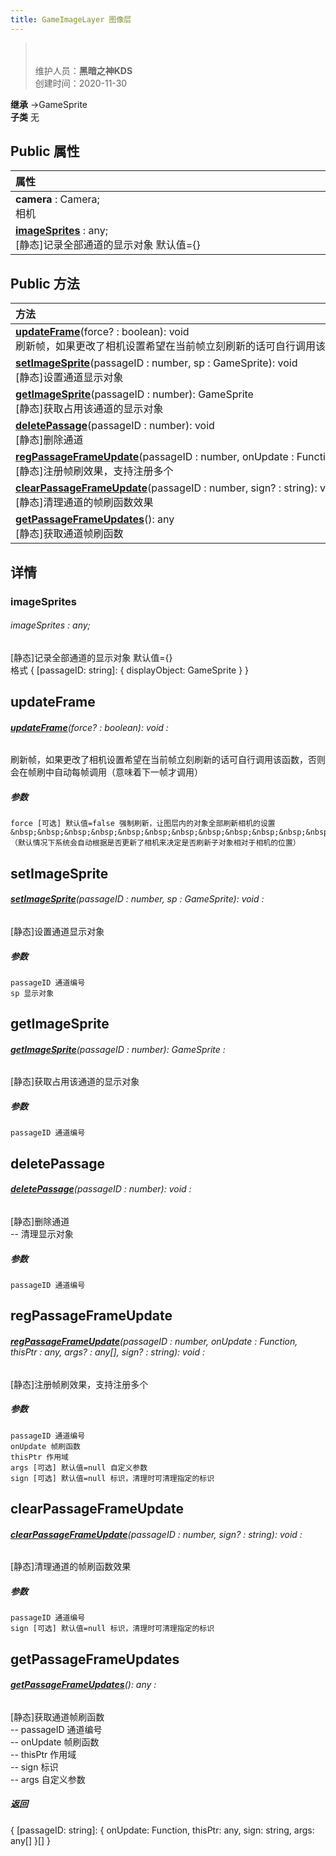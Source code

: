 ```yaml
---
title: GameImageLayer 图像层
---
```

><br><br>
>维护人员：**黑暗之神KDS**  
>创建时间：2020-11-30

**继承**  →GameSprite<br>
**子类**  无<br>
## **Public 属性**
| <div style="width:1000px;text-align:left">属性</div>                               |
| ---------------------------------------------------------------------------------- |
| **camera** : Camera;<br>相机                                                       |
| **[imageSprites](#imagesprites)** : any;<br>[静态]记录全部通道的显示对象 默认值={} |

## Public 方法
| <div style="width:1000px;text-align:left" >方法</div>                                                                                                                                    |
| ---------------------------------------------------------------------------------------------------------------------------------------------------------------------------------------- |
| **[updateFrame](#updateframe)**(force? : boolean): void<br>刷新帧，如果更改了相机设置希望在当前帧立刻刷新的话可自行调用该函数，否则会在帧刷中自动每帧调用（意味着下一帧才调用）          |
| **[setImageSprite](#setimagesprite)**(passageID : number,  sp : GameSprite): void<br>[静态]设置通道显示对象                                                                              |
| **[getImageSprite](#getimagesprite)**(passageID : number): GameSprite<br>[静态]获取占用该通道的显示对象                                                                                  |
| **[deletePassage](#deletepassage)**(passageID : number): void<br>[静态]删除通道                                                                                                          |
| **[regPassageFrameUpdate](#regpassageframeupdate)**(passageID : number,  onUpdate : Function,  thisPtr : any,  args? : any[],  sign? : string): void<br>[静态]注册帧刷效果，支持注册多个 |
| **[clearPassageFrameUpdate](#clearpassageframeupdate)**(passageID : number,  sign? : string): void<br>[静态]清理通道的帧刷函数效果                                                       |
| **[getPassageFrameUpdates](#getpassageframeupdates)**(): any<br>[静态]获取通道帧刷函数                                                                                                   |

## 详情

### imageSprites
###### imageSprites : any;
[静态]记录全部通道的显示对象 默认值={}<br>
格式 { [passageID: string]: { displayObject: GameSprite } }


## updateFrame
###### **[updateFrame](#updateframe)**(force? : boolean): void :
刷新帧，如果更改了相机设置希望在当前帧立刻刷新的话可自行调用该函数，否则会在帧刷中自动每帧调用（意味着下一帧才调用）
##### 参数
	force [可选] 默认值=false 强制刷新，让图层内的对象全部刷新相机的设置
	&nbsp;&nbsp;&nbsp;&nbsp;&nbsp;&nbsp;&nbsp;&nbsp;&nbsp;&nbsp;&nbsp;&nbsp;&nbsp;&nbsp;&nbsp;&nbsp;&nbsp;&nbsp;&nbsp;&nbsp;&nbsp;&nbsp;&nbsp;&nbsp;&nbsp;&nbsp;&nbsp;&nbsp;&nbsp;&nbsp;&nbsp;（默认情况下系统会自动根据是否更新了相机来决定是否刷新子对象相对于相机的位置）



## setImageSprite
###### **[setImageSprite](#setimagesprite)**(passageID : number,  sp : GameSprite): void :
[静态]设置通道显示对象
##### 参数
	passageID 通道编号
	sp 显示对象



## getImageSprite
###### **[getImageSprite](#getimagesprite)**(passageID : number): GameSprite :
[静态]获取占用该通道的显示对象
##### 参数
	passageID 通道编号



## deletePassage
###### **[deletePassage](#deletepassage)**(passageID : number): void :
[静态]删除通道<br>
-- 清理显示对象
##### 参数
	passageID 通道编号



## regPassageFrameUpdate
###### **[regPassageFrameUpdate](#regpassageframeupdate)**(passageID : number,  onUpdate : Function,  thisPtr : any,  args? : any[],  sign? : string): void :
[静态]注册帧刷效果，支持注册多个
##### 参数
	passageID 通道编号
	onUpdate 帧刷函数
	thisPtr 作用域
	args [可选] 默认值=null 自定义参数
	sign [可选] 默认值=null 标识，清理时可清理指定的标识



## clearPassageFrameUpdate
###### **[clearPassageFrameUpdate](#clearpassageframeupdate)**(passageID : number,  sign? : string): void :
[静态]清理通道的帧刷函数效果
##### 参数
	passageID 通道编号
	sign [可选] 默认值=null 标识，清理时可清理指定的标识



## getPassageFrameUpdates
###### **[getPassageFrameUpdates](#getpassageframeupdates)**(): any :
[静态]获取通道帧刷函数<br>
-- passageID 通道编号<br>
-- onUpdate 帧刷函数<br>
-- thisPtr 作用域<br>
-- sign 标识<br>
-- args 自定义参数

##### 返回
{ [passageID: string]: { onUpdate: Function, thisPtr: any, sign: string, args: any[] }[] }



